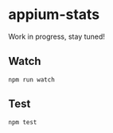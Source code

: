 appium-stats
===================

Work in progress, stay tuned!

## Watch

```
npm run watch
```

## Test

```
npm test
```
